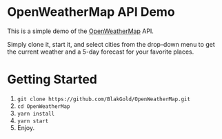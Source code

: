 # OpenWeatherMap API Demo

This is a simple demo of the [OpenWeatherMap](https://openweathermap.org/) API.

Simply clone it, start it, and select cities from the drop-down menu to get the current weather and a 5-day forecast for your favorite places.

# Getting Started

1. `git clone https://github.com/BlakGold/OpenWeatherMap.git`
2. `cd OpenWeatherMap`
3. `yarn install`
4. `yarn start`
5. Enjoy.
